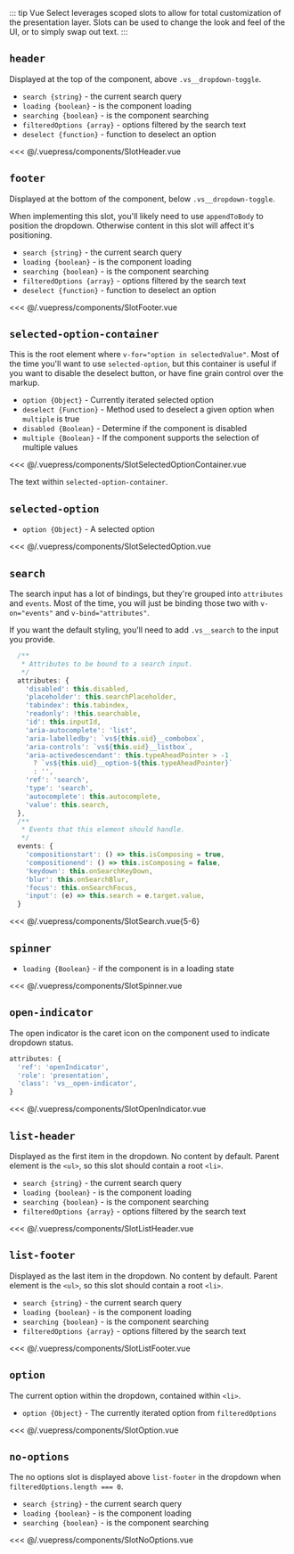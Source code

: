 ::: tip
Vue Select leverages scoped slots to allow for total customization of the presentation layer.
Slots can be used to change the look and feel of the UI, or to simply swap out text.
:::

## `header` <Badge text="3.8.0+" />

Displayed at the top of the component, above `.vs__dropdown-toggle`.

- `search {string}` - the current search query
- `loading {boolean}` - is the component loading
- `searching {boolean}` - is the component searching
- `filteredOptions {array}` - options filtered by the search text
- `deselect {function}` - function to deselect an option

<SlotHeader />
<<< @/.vuepress/components/SlotHeader.vue

## `footer` <Badge text="3.8.0+" />

Displayed at the bottom of the component, below `.vs__dropdown-toggle`.

When implementing this slot, you'll likely need to use `appendToBody` to position the dropdown.
Otherwise content in this slot will affect it's positioning.

- `search {string}` - the current search query
- `loading {boolean}` - is the component loading
- `searching {boolean}` - is the component searching
- `filteredOptions {array}` - options filtered by the search text
- `deselect {function}` - function to deselect an option

<SlotFooter />
<<< @/.vuepress/components/SlotFooter.vue

## `selected-option-container`

This is the root element where `v-for="option in selectedValue"`. Most of the time you'll want to
use `selected-option`, but this container is useful if you want to disable the deselect button,
or have fine grain control over the markup.

- `option {Object}` - Currently iterated selected option
- `deselect {Function}` - Method used to deselect a given option when `multiple` is true
- `disabled {Boolean}` - Determine if the component is disabled
- `multiple {Boolean}` - If the component supports the selection of multiple values

<SlotSelectedOptionContainer />
<<< @/.vuepress/components/SlotSelectedOptionContainer.vue

The text within `selected-option-container`.

## `selected-option`

- `option {Object}` - A selected option

<SlotSelectedOption />
<<< @/.vuepress/components/SlotSelectedOption.vue

## `search`

The search input has a lot of bindings, but they're grouped into `attributes` and `events`. Most
of the time, you will just be binding those two with `v-on="events"` and `v-bind="attributes"`.

If you want the default styling, you'll need to add `.vs__search` to the input you provide.

```js
  /**
   * Attributes to be bound to a search input.
   */
  attributes: {
    'disabled': this.disabled,
    'placeholder': this.searchPlaceholder,
    'tabindex': this.tabindex,
    'readonly': !this.searchable,
    'id': this.inputId,
    'aria-autocomplete': 'list',
    'aria-labelledby': `vs${this.uid}__combobox`,
    'aria-controls': `vs${this.uid}__listbox`,
    'aria-activedescendant': this.typeAheadPointer > -1
      ? `vs${this.uid}__option-${this.typeAheadPointer}`
      : '',
    'ref': 'search',
    'type': 'search',
    'autocomplete': this.autocomplete,
    'value': this.search,
  },
  /**
   * Events that this element should handle.
   */
  events: {
    'compositionstart': () => this.isComposing = true,
    'compositionend': () => this.isComposing = false,
    'keydown': this.onSearchKeyDown,
    'blur': this.onSearchBlur,
    'focus': this.onSearchFocus,
    'input': (e) => this.search = e.target.value,
  }
```

<SlotSearch />
<<< @/.vuepress/components/SlotSearch.vue{5-6}

## `spinner`

- `loading {Boolean}` - if the component is in a loading state

<SlotSpinner />
<<< @/.vuepress/components/SlotSpinner.vue

## `open-indicator`

The open indicator is the caret icon on the component used to indicate dropdown status.

```js
attributes: {
  'ref': 'openIndicator',
  'role': 'presentation',
  'class': 'vs__open-indicator',
}
```

<SlotOpenIndicator />
<<< @/.vuepress/components/SlotOpenIndicator.vue

## `list-header` <Badge text="3.8.0+" />

Displayed as the first item in the dropdown. No content by default. Parent element is the `<ul>`,
so this slot should contain a root `<li>`.

- `search {string}` - the current search query
- `loading {boolean}` - is the component loading
- `searching {boolean}` - is the component searching
- `filteredOptions {array}` - options filtered by the search text

<SlotListHeader />
<<< @/.vuepress/components/SlotListHeader.vue

## `list-footer` <Badge text="3.8.0+" />

Displayed as the last item in the dropdown. No content by default. Parent element is the `<ul>`,
so this slot should contain a root `<li>`.

- `search {string}` - the current search query
- `loading {boolean}` - is the component loading
- `searching {boolean}` - is the component searching
- `filteredOptions {array}` - options filtered by the search text

<SlotListFooter />
<<< @/.vuepress/components/SlotListFooter.vue

## `option`

The current option within the dropdown, contained within `<li>`.

- `option {Object}` - The currently iterated option from `filteredOptions`

<SlotOption />
<<< @/.vuepress/components/SlotOption.vue

## `no-options`

The no options slot is displayed above `list-footer` in the dropdown when
`filteredOptions.length === 0`.

- `search {string}` - the current search query
- `loading {boolean}` - is the component loading
- `searching {boolean}` - is the component searching

<SlotNoOptions />
<<< @/.vuepress/components/SlotNoOptions.vue

